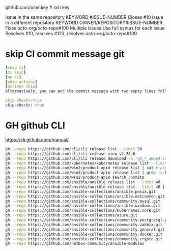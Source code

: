 github.com/user.key # ssh key

Issue in the same repository	KEYWORD #ISSUE-NUMBER	Closes #10
Issue in a different repository	KEYWORD OWNER/REPOSITORY#ISSUE-NUMBER	Fixes octo-org/octo-repo#100
Multiple issues	Use full syntax for each issue	Resolves #10, resolves #123, resolves octo-org/octo-repo#100


# skip CI commit message git
```yaml
[skip ci]
[ci skip]
[no ci]
[skip actions]
[actions skip]
Alternatively, you can end the commit message with two empty lines followed by either:

skip-checks:true
skip-checks: true
```

# GH github CLI
https://cli.github.com/manual/
```sh
gh --repo https://github.com/cli/cli release list --limit 50
gh --repo https://github.com/cli/cli release view v2.28.0
gh --repo https://github.com/cli/cli release download -p 'gh_*_amd64.tar.gz'
gh --repo https://github.com/kubernetes/kubernetes release list --limit 50
gh --repo https://github.com/wso2/product-apim release list | cat # piping allows to have absolute date instead of relative "one month ago"
gh --repo https://github.com/wso2/product-apim release list | grep -v Pre-release
gh --repo https://github.com/wso2/product-apim search commits
gh --repo https://github.com/ansible/ansible release list --limit 40
gh --repo https://github.com/ansible/ansible release list --limit 40 | grep v2.13
gh --repo https://github.com/ansible-collections/ansible.posix.git        release list --limit 10
gh --repo https://github.com/ansible-collections/ansible.netcommon.git    release list --limit 10
gh --repo https://github.com/ansible-collections/community.mysql.git      release list --limit 10
gh --repo https://github.com/ansible-collections/ansible.windows.git      release list --limit 10
gh --repo https://github.com/ansible-collections/kubernetes.core.git      release list --limit 10
gh --repo https://github.com/ansible-collections/azure.git                release list --limit 10
gh --repo https://github.com/ansible-collections/community.postgresql.git release list --limit 10
gh --repo https://github.com/ansible-collections/community.zabbix.git     release list --limit 10
gh --repo https://github.com/ansible-collections/community.general.git    release list --limit 10
gh --repo https://github.com/ansible-collections/community.docker.git     release list --limit 10
gh --repo https://github.com/ansible-collections/community.crypto.git     release list --limit 10
gh --repo https://github.com/netbox-community/ansible-modules             release list --limit 10
```
